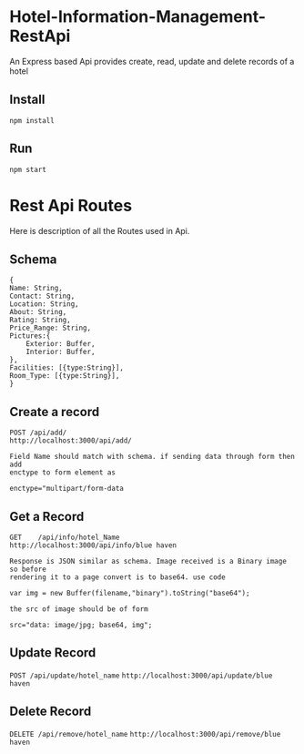 # Hotel-Information-Management-RestApi
An Express based Api provides create, read, update and delete records of a hotel


## Install 
    npm install
  
## Run 
    npm start
    
# Rest Api Routes
Here is description of all the Routes used in Api.
## Schema
    {                                                                       
    Name: String,                                                               
    Contact: String,
    Location: String,
    About: String,
    Rating: String,
    Price_Range: String,
    Pictures:{
        Exterior: Buffer,
        Interior: Buffer,
    },
    Facilities: [{type:String}],
    Room_Type: [{type:String}],
    }
    
## Create a record

  `POST /api/add/`                                                          
  `http://localhost:3000/api/add/`
  
    Field Name should match with schema. if sending data through form then add 
    enctype to form element as
   `enctype="multipart/form-data`
   
## Get a Record
    
`GET    /api/info/hotel_Name`                                     
`http://localhost:3000/api/info/blue haven`
  
    Response is JSON similar as schema. Image received is a Binary image so before
    rendering it to a page convert is to base64. use code
  
  `var img = new Buffer(filename,"binary").toString("base64");`
  
    the src of image should be of form
   `src="data: image/jpg; base64, img";`
## Update Record

   `POST /api/update/hotel_name`
   `http://localhost:3000/api/update/blue haven`
   
## Delete Record
    
   `DELETE /api/remove/hotel_name`
   `http://localhost:3000/api/remove/blue haven`
